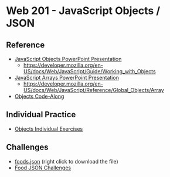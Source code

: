 # Web 201 - JavaScript Objects / JSON

## Reference
- <a href="JavaScriptObjects.pptx" target="_blank">JavaScript Objects PowerPoint Presentation</a>
    - https://developer.mozilla.org/en-US/docs/Web/JavaScript/Guide/Working_with_Objects
- <a href="JavaScriptArrays.pptx" target="_blank">JavaScript Arrays PowerPoint Presentation</a>
    - https://developer.mozilla.org/en-US/docs/Web/JavaScript/Reference/Global_Objects/Array
- [Objects Code-Along](ObjectsCodeAlong.md)

## Individual Practice
- [Objects Individual Exercises](ObjectsIndividualExercises.md)

## Challenges
- <a href="foods.json" target="_blank">foods.json</a> (right click to download the file)
- [Food JSON Challenges](FoodJsonChallenges.md)